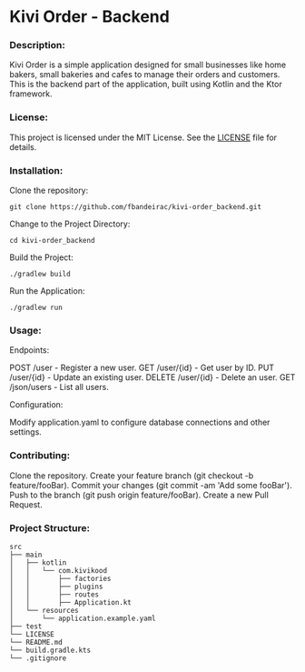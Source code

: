 # Kivi Order - Backend

### Description:

Kivi Order is a simple application designed for small businesses like home bakers, small bakeries and cafes to manage
their orders and customers. This is the backend part of the application, built using Kotlin and the Ktor framework.

### License:

This project is licensed under the MIT License. See the [LICENSE](LICENSE) file for details.

### Installation:

Clone the repository:

`git clone https://github.com/fbandeirac/kivi-order_backend.git`

Change to the Project Directory:

`cd kivi-order_backend`

Build the Project:

`./gradlew build`

Run the Application:

`./gradlew run`

### Usage:

Endpoints:

POST /user - Register a new user.
GET /user/{id} - Get user by ID.
PUT /user/{id} - Update an existing user.
DELETE /user/{id} - Delete an user.
GET /json/users - List all users.

Configuration:

Modify application.yaml to configure database connections and other settings.

### Contributing:

Clone the repository.
Create your feature branch (git checkout -b feature/fooBar).
Commit your changes (git commit -am 'Add some fooBar').
Push to the branch (git push origin feature/fooBar).
Create a new Pull Request.

### Project Structure:

```
src
├── main
│   ├── kotlin
│   │   └── com.kivikood
│   │       ├── factories
│   │       ├── plugins
│   │       ├── routes
│   │       ├── Application.kt
│   └── resources
│       └── application.example.yaml
├── test
└── LICENSE
└── README.md
└── build.gradle.kts
└── .gitignore
```

